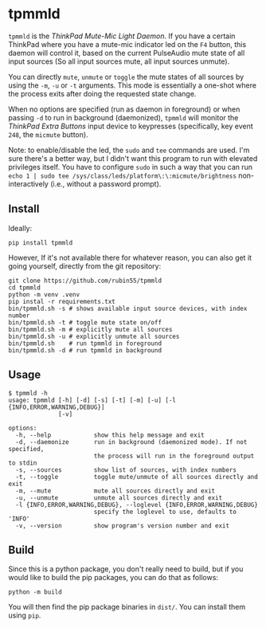# tpmmld

`tpmmld` is the *ThinkPad Mute-Mic Light Daemon*. If you have a certain
ThinkPad where you have a mute-mic indicator led on the `F4` button, this
daemon will control it, based on the current PulseAudio mute state of all
input sources (So all input sources mute, all input sources unmute).

You can directly `mute`, `unmute` or `toggle` the mute states of all sources
by using the `-m`, `-u` or `-t` arguments. This mode is essentially a one-shot
where the process exits after doing the requested state change.

When no options are specified (run as daemon in foreground) or when passing
`-d` to run in background (daemonized), `tpmmld` will monitor the *ThinkPad 
Extra Buttons* input device to keypresses (specifically, key event `248`, the
`micmute` button).

Note: to enable/disable the led, the `sudo` and `tee` commands are used.
I'm sure there's a better way, but I didn't want this program to run with
elevated privileges itself. You have to configure `sudo` in such a way that
you can run `echo 1 | sudo tee /sys/class/leds/platform\:\:micmute/brightness`
non-interactively (i.e., without a password prompt).


## Install

Ideally:

```shell
pip install tpmmld
```

However, If it's not available there for whatever reason, you can also get
it going yourself, directly from the git repository:

```shell
git clone https://github.com/rubin55/tpmmld
cd tpmmld
python -m venv .venv
pip instal -r requirements.txt
bin/tpmmld.sh -s # shows available input source devices, with index number
bin/tpmmld.sh -t # toggle mute state on/off
bin/tpmmld.sh -m # explicitly mute all sources
bin/tpmmld.sh -u # explicitly unmute all sources
bin/tpmmld.sh    # run tpmmld in foreground
bin/tpmmld.sh -d # run tpmmld in background
```

## Usage

```text
$ tpmmld -h
usage: tpmmld [-h] [-d] [-s] [-t] [-m] [-u] [-l {INFO,ERROR,WARNING,DEBUG}]
              [-v]

options:
  -h, --help            show this help message and exit
  -d, --daemonize       run in background (daemonized mode). If not specified,
                        the process will run in the foreground output to stdin
  -s, --sources         show list of sources, with index numbers
  -t, --toggle          toggle mute/unmute of all sources directly and exit
  -m, --mute            mute all sources directly and exit
  -u, --unmute          unmute all sources directly and exit
  -l {INFO,ERROR,WARNING,DEBUG}, --loglevel {INFO,ERROR,WARNING,DEBUG}
                        specify the loglevel to use, defaults to 'INFO'
  -v, --version         show program's version number and exit
```

## Build

Since this is a python package, you don't really need to build, but if you
would like to build the pip packages, you can do that as follows:

```shell
python -m build
```

You will then find the pip package binaries in `dist/`. You can install
them using `pip`.
